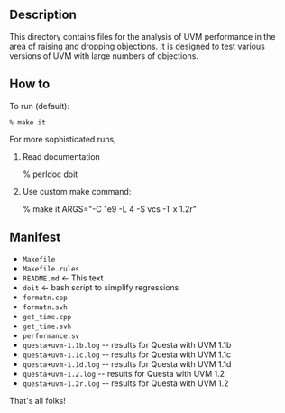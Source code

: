 Description
-----------

This directory contains files for the analysis
of UVM performance in the area of raising and dropping
objections. It is designed to test various versions
of UVM with large numbers of objections.

How to
------

To run (default):

    % make it

For more sophisticated runs,

1. Read documentation

    % perldoc doit

2. Use custom make command:

    % make it ARGS="-C 1e9 -L 4 -S vcs -T x 1.2r"

Manifest
--------

- `Makefile`
- `Makefile.rules`
- `README.md` <- This text
- `doit` <- bash script to simplify regressions
- `formatn.cpp`
- `formatn.svh`
- `get_time.cpp`
- `get_time.svh`
- `performance.sv`
- `questa+uvm-1.1b.log` -- results for Questa with UVM 1.1b
- `questa+uvm-1.1c.log` -- results for Questa with UVM 1.1c
- `questa+uvm-1.1d.log` -- results for Questa with UVM 1.1d
- `questa+uvm-1.2.log`  -- results for Questa with UVM 1.2
- `questa+uvm-1.2r.log` -- results for Questa with UVM 1.2

That's all folks!
